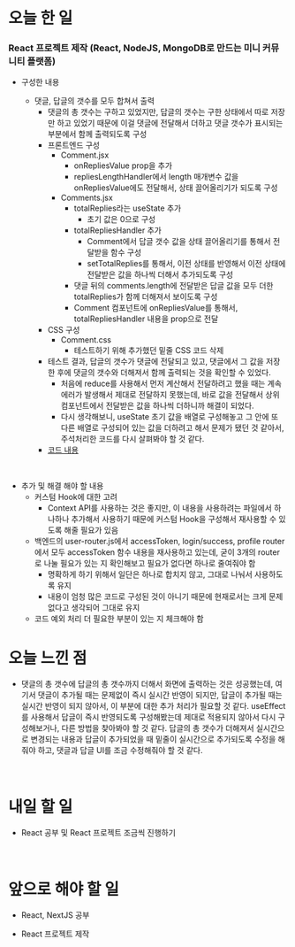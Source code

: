 # 오늘 한 일

### React 프로젝트 제작 (React, NodeJS, MongoDB로 만드는 미니 커뮤니티 플랫폼)

- 구성한 내용

  - 댓글, 답글의 갯수를 모두 합쳐서 출력
    - 댓글의 총 갯수는 구하고 있었지만, 답글의 갯수는 구한 상태에서 따로 저장만 하고 있었기 때문에 이걸 댓글에 전달해서 더하고 댓글 갯수가 표시되는 부분에서 함께 출력되도록 구성
    - 프론트엔드 구성
      - Comment.jsx
        - onRepliesValue prop을 추가
        - repliesLengthHandler에서 length 매개변수 값을 onRepliesValue에도 전달해서, 상태 끌어올리기가 되도록 구성
      - Comments.jsx
        - totalReplies라는 useState 추가
          - 초기 값은 0으로 구성
        - totalRepliesHandler 추가
          - Comment에서 답글 갯수 값을 상태 끌어올리기를 통해서 전달받을 함수 구성
          - setTotalReplies를 통해서, 이전 상태를 반영해서 이전 상태에 전달받은 값을 하나씩 더해서 추가되도록 구성
        - 댓글 뒤의 comments.length에 전달받은 답글 값을 모두 더한 totalReplies가 함께 더해져서 보이도록 구성
        - Comment 컴포넌트에 onRepliesValue를 통해서, totalRepliesHandler 내용을 prop으로 전달
    - CSS 구성
      - Comment.css
        - 테스트하기 위해 추가했던 밑줄 CSS 코드 삭제
    - 테스트 결과, 답글의 갯수가 댓글에 전달되고 있고, 댓글에서 그 값을 저장한 후에 댓글의 갯수와 더해져서 함께 출력되는 것을 확인할 수 있었다.
      - 처음에 reduce를 사용해서 먼저 계산해서 전달하려고 했을 때는 계속 에러가 발생해서 제대로 전달하지 못했는데, 바로 값을 전달해서 상위 컴포넌트에서 전달받은 값을 하나씩 더하니까 해결이 되었다.
      - 다시 생각해보니, useState 초기 값을 배열로 구성해놓고 그 안에 또 다른 배열로 구성되어 있는 값을 더하려고 해서 문제가 됐던 것 같아서, 주석처리한 코드를 다시 살펴봐야 할 것 같다.
    - [코드 내용](https://github.com/jeongsangtae/mini-community-platform/commit/b7f70cea4079489b32b913cba38a8673b6922819)

<br />

- 추가 및 해결 해야 할 내용
  - 커스텀 Hook에 대한 고려
    - Context API를 사용하는 것은 좋지만, 이 내용을 사용하려는 파일에서 하나하나 추가해서 사용하기 때문에 커스텀 Hook을 구성해서 재사용할 수 있도록 해줄 필요가 있음
  - 백엔드의 user-router.js에서 accessToken, login/success, profile router에서 모두 accessToken 함수 내용을 재사용하고 있는데, 굳이 3개의 router로 나눌 필요가 있는 지 확인해보고 필요가 없다면 하나로 줄여줘야 함
    - 명확하게 하기 위해서 일단은 하나로 합치지 않고, 그대로 나눠서 사용하도록 유지
    - 내용이 엄청 많은 코드로 구성된 것이 아니기 때문에 현재로서는 크게 문제 없다고 생각되어 그대로 유지
  - 코드 예외 처리 더 필요한 부분이 있는 지 체크해야 함

# 오늘 느낀 점

- 댓글의 총 갯수에 답글의 총 갯수까지 더해서 화면에 출력하는 것은 성공했는데, 여기서 댓글이 추가될 때는 문제없이 즉시 실시간 반영이 되지만, 답글이 추가될 때는 실시간 반영이 되지 않아서, 이 부분에 대한 추가 처리가 필요할 것 같다. useEffect를 사용해서 답글이 즉시 반영되도록 구성해봤는데 제대로 적용되지 않아서 다시 구성해보거나, 다른 방법을 찾아봐야 할 것 같다. 답글의 총 갯수가 더해져서 실시간으로 변경되는 내용과 답글이 추가되었을 때 밑줄이 실시간으로 추가되도록 수정을 해줘야 하고, 댓글과 답글 UI를 조금 수정해줘야 할 것 같다.

<br />

# 내일 할 일

- React 공부 및 React 프로젝트 조금씩 진행하기

<br />

# 앞으로 해야 할 일

- React, NextJS 공부

- React 프로젝트 제작

